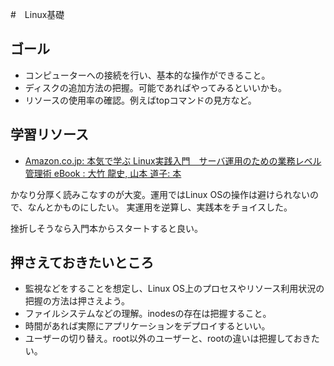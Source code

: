 #　Linux基礎

## ゴール

- コンピューターへの接続を行い、基本的な操作ができること。
- ディスクの追加方法の把握。可能であればやってみるといいかも。
- リソースの使用率の確認。例えばtopコマンドの見方など。

## 学習リソース

- [Amazon\.co\.jp: 本気で学ぶ Linux実践入門　サーバ運用のための業務レベル管理術 eBook : 大竹 龍史, 山本 道子: 本](https://www.amazon.co.jp/%E6%9C%AC%E6%B0%97%E3%81%A7%E5%AD%A6%E3%81%B6-Linux%E5%AE%9F%E8%B7%B5%E5%85%A5%E9%96%80-%E3%82%B5%E3%83%BC%E3%83%90%E9%81%8B%E7%94%A8%E3%81%AE%E3%81%9F%E3%82%81%E3%81%AE%E6%A5%AD%E5%8B%99%E3%83%AC%E3%83%99%E3%83%AB%E7%AE%A1%E7%90%86%E8%A1%93-%E5%A4%A7%E7%AB%B9-%E9%BE%8D%E5%8F%B2-ebook/dp/B07SFBYRW5)

かなり分厚く読みこなすのが大変。運用ではLinux OSの操作は避けられないので、なんとかものにしたい。
実運用を逆算し、実践本をチョイスした。

挫折しそうなら入門本からスタートすると良い。

## 押さえておきたいところ

- 監視などをすることを想定し、Linux OS上のプロセスやリソース利用状況の把握の方法は押さえよう。
- ファイルシステムなどの理解。inodesの存在は把握すること。
- 時間があれば実際にアプリケーションをデプロイするといい。 
- ユーザーの切り替え。root以外のユーザーと、rootの違いは把握しておきたい。